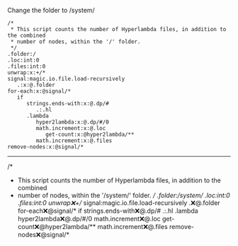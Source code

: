 Change the folder to /system/

```hyperlambda
/*
 * This script counts the number of Hyperlambda files, in addition to the combined
 * number of nodes, within the '/' folder.
 */
.folder:/
.loc:int:0
.files:int:0
unwrap:x:+/*
signal:magic.io.file.load-recursively
   .:x:@.folder
for-each:x:@signal/*
   if
      strings.ends-with:x:@.dp/#
         .:.hl
      .lambda
         hyper2lambda:x:@.dp/#/0
         math.increment:x:@.loc
            get-count:x:@hyper2lambda/**
         math.increment:x:@.files
remove-nodes:x:@signal/*
```
---
/*
 * This script counts the number of Hyperlambda files, in addition to the combined
 * number of nodes, within the '/system/' folder.
 */
.folder:/system/
.loc:int:0
.files:int:0
unwrap:x:+/*
signal:magic.io.file.load-recursively
   .:x:@.folder
for-each:x:@signal/*
   if
      strings.ends-with:x:@.dp/#
         .:.hl
      .lambda
         hyper2lambda:x:@.dp/#/0
         math.increment:x:@.loc
            get-count:x:@hyper2lambda/**
         math.increment:x:@.files
remove-nodes:x:@signal/*
